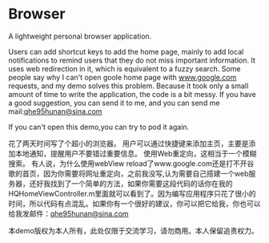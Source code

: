 # Browser
A lightweight personal browser application. 

Users can add shortcut keys to add the home page, mainly to add local notifications to remind users that they do not miss important information. It uses web redirection in it, which is equivalent to a fuzzy search. Some people say why I can't open goole home page with www.google.com requests, and my demo solves this problem. Because it took only a small amount of time to write the application, the code is a bit messy. If you have a good suggestion, you can send it to me, and you can send me mail:qhe95hunan@sina.com

If you can't open this demo,you can try to pod it again.

花了两天时间写了个超小的浏览器。
用户可以通过快捷键来添加主页，主要是添加本地通知，提醒用户不要错过重要信息。
使用Web重定向，这相当于一个模糊搜索。
有人说，为什么使用webView reload了www.google.com还是打不开谷歌的首页，因为你需要将网址重定向，之前我没写,认为需要自己搭建一个web服务器，还好我找到了一个简单的方法，如果你需要这段代码的话你在我的HQHomeViewController.m里面就可以看到了。因为编写应用程序只花了很小的时间，所以代码有点混乱。如果你有一个很好的建议，你可以把它给我，你也可以给我发邮件：qhe95hunan@sina.com

本demo版权为本人所有，此处仅限于交流学习，请勿商用。本人保留追责权力。
